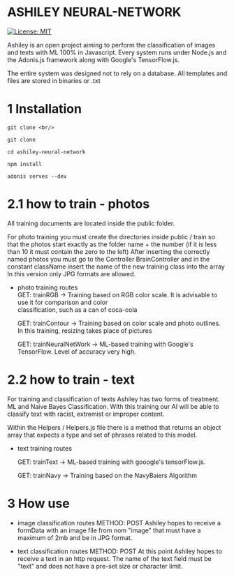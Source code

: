 # ASHILEY NEURAL-NETWORK
[![License: MIT](https://img.shields.io/badge/License-MIT-yellow.svg)](https://opensource.org/licenses/MIT)

Ashiley is an open project aiming to perform the classification of images and texts with ML 100% in Javascript.
Every system runs under Node.js and the Adonis.js framework along with Google's TensorFlow.js.

The entire system was designed not to rely on a database.
All templates and files are stored in binaries or .txt

# 1 Installation
```
git clone <br/>
```
```
git clone 
```
```
cd ashiley-neural-network
```
```
npm install
```
```
adonis serves --dev
```
# 2.1 how to train - photos

All training documents are located inside the public folder.

For photo training you must create the directories inside public / train so that the photos start exactly as the folder name + the number (if it is less than 10 it must contain the zero to the left)
After inserting the correctly named photos you must go to the Controller BrainController and in the constant className insert the name of the new training class into the array
In this version only JPG formats are allowed.
 
 * photo training routes <br/>
   GET: trainRGB -> Training based on RGB color scale.
   It is advisable to use it for comparison and color <br/>
   classification, such as a can of coca-cola

   GET: trainContour -> Training based on color scale and
   photo outlines. In this training, resizing takes place
   of pictures
   
   GET: trainNeuralNetWork -> ML-based training with
   Google's TensorFlow. Level of accuracy very high.


# 2.2 how to train - text
For training and classification of texts Ashiley has two forms of treatment. ML and Naive Bayes Classification.
With this training our AI will be able to classify text with racist, extremist or improper content.

Within the Helpers / Helpers.js file there is a method that returns an object array that expects a type and set of phrases related to this model.

* text training routes <br/>

  GET: trainText -> ML-based training with gooogle's tensorFlow.js.

  GET: trainNavy -> Training based on the NavyBaiers Algorithm

# 3 How use

* image classification routes 
   METHOD: POST
   Ashiley hopes to receive a formData with an image file from
   nom "image" that must have a maximum of 2mb and be in JPG format.


* text classification routes 
  METHOD: POST
  At this point Ashiley hopes to receive a text in an http request. The name of 
  the text field must be "text" and does not have a pre-set size or character limit.
